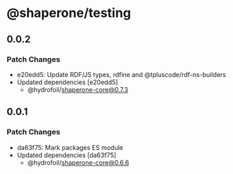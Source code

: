 # @shaperone/testing

## 0.0.2

### Patch Changes

- e20edd5: Update RDF/JS types, rdfine and @tpluscode/rdf-ns-builders
- Updated dependencies [e20edd5]
  - @hydrofoil/shaperone-core@0.7.3

## 0.0.1

### Patch Changes

- da63f75: Mark packages ES module
- Updated dependencies [da63f75]
  - @hydrofoil/shaperone-core@0.6.6
